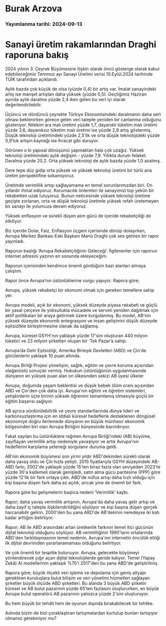 # Burak Arzova

### Yayımlanma tarihi: 2024-09-13

# Sanayi üretim rakamlarından Draghi raporuna bakış

2024 yılının 3. Çeyrek Büyümesine ilişkin olarak öncü gösterge olarak kabul edebileceğimiz Temmuz ayı Sanayi Üretimi verisi 10.Eylül.2024 tarihinde TÜİK tarafından açıklandı.

Aylık bazda çok küçük de olsa (yüzde 0,4) bir artış var. İmalat sanayindeki artış ise manşet artıştan daha yüksek (yüzde 0,5). Geçtiğimiz Haziran ayında aylık daralma yüzde 2,4 iken gelen bu veri iyi olarak değerlendirilebilir.

Üçüncü ve dördüncü çeyrekte Türkiye Ekonomisindeki daralmanın daha sert olması beklenirken görece gelen veri talepte yeniden bir canlanma olduğunu gösteriyor. Nitekim ara malı üretimi yüzde 1,7, dayanıklı tüketim malı üretimi yüzde 3,6, dayanıksız tüketim malı üretimi ise yüzde 2,8 artış göstermiş. Düşük teknoloji üretimindeki yüzde 2,5’lik ve orta düşük teknolojideki yüzde 0,9’luk artışın kaynağı ise ihracat gibi duruyor.

Görünen o ki yapısal dönüşümü yapmaktan hala çok uzağız. Yüksek teknoloji üretimindeki aylık değişim - yüzde 7,9. Yıllıkta durum felaket. Daralma yüzde 20,2. Orta yüksek teknoloji de aylık bazda yüzde 1,0 azalmış.

Dere tepe düz gidip orta yüksek ve yüksek teknoloji üretimi bir türlü ana üretim perspektifine sokamıyoruz.

Üretimde verimlilik artışı sağlayamama en temel sorunlarımızdan biri. On yıllardır ihmal ediyoruz. Korumacılık önlemleri ile sanayimizi top yekûn bir rekabetten uzak tutuyoruz. Bunun neticesinde yüksek teknoloji üretime geçişte zorlanan, orta ve düşük teknoloji üretimle yüksek refah üretemeyen bir sanayi ile yolumuza devam ediyoruz.

Yüksek enflasyon ve sürekli düşen alım gücü de içeride rekabetçiliği de etkiliyor.

Biz içeride Dolar, Faiz, Enflasyon üçgeni içerisinde dönüp dolaşırken, Avrupa Merkez Bankası Eski Başkanı Mario Draghi çok ses getiren bir rapor yayınladı.

Raporun başlığı ‘Avrupa Rekabetçiliğinin Geleceği’. İlgilenenler için raporun internet adresini yazının en sonunda ekleyeceğim.

Raporun içerisinden kendimce önemli gördüğüm bazı alanları almaya çalıştım.

Rapor önce Avrupa’nın üstünlüklerine vurgu yapıyor. Rapora göre;

Avrupa, yüksek rekabetçi bir ekonomi olmak için gereken temellere sahip yer.

Avrupa modeli, açık bir ekonomi, yüksek düzeyde piyasa rekabeti ve güçlü bir yasal çerçeve ile yoksullukla mücadele ve serveti yeniden dağıtmak için aktif politikaları bir araya getirmek üzere kurgulanmış. Bu model, AB'nin yüksek düzeyde ekonomik entegrasyon ve insan gelişimini düşük düzeyde eşitsizlikle birleştirmesine olanak da sağlamış.

Avrupa, küresel GSYH'nın yaklaşık yüzde 17'sini oluşturan 440 milyon tüketici ve 23 milyon şirketten oluşan bir ‘Tek Pazar’a sahip.

Avrupa’da Gelir Eşitsizliği, Amerika Birleşik Devletleri (ABD) ve Çin'de görülenlerin yaklaşık 10 puan altında.

Avrupa Birliği Projesi yönetişim, sağlık, eğitim ve çevre koruma açısından olağanüstü sonuçlar vermiş. Hukukun üstünlüğünün uygulanmasında dünyanın en yüksek puan alan on ülkesinden sekizi AB üyesi ülkeler

Avrupa, doğumda yaşam beklentisi ve düşük bebek ölüm oranı açısından ABD ve Çin'den çok daha iyi. Avrupa'nın eğitim ve öğretim sistemleri, yetişkinlerin üçte birinin yüksek öğrenimi tamamlamış olmasıyla güçlü bir eğitim başarısı sağlıyor.

AB ayrıca sürdürülebilirlik ve çevre standartlarında dünya lideri ve karbonsuzlaştırma için en iddialı küresel hedeflerle desteklenen döngüsel ekonomiye doğru ilerlemede dünyanın en büyük münhasır ekonomik bölgesinden biri olan Avrupa Birliğini bünyesinde barındırıyor.

Fakat sayılan bu üstünlüklere rağmen Avrupa Birliği’ndeki (AB) büyüme, zayıflayan verimlilik artışı nedeniyle yavaşlıyor ve artık Avrupa'nın hedeflerini karşılama yeteneği sorgulanır duruma geldi.

AB'nin ekonomik büyümesi son yirmi yıldır ABD'dekinden sürekli olarak daha yavaş oldu ve Çin hızla yetişti. 2015 fiyatlarıyla GSYH düzeyindeki AB-ABD farkı, 2002'de yaklaşık yüzde 15'ten biraz fazla olan seviyeden 2023'te yüzde 30'a kademeli olarak genişledi, satın alma gücü paritesine (PPP) göre yüzde 12'lik bir fark ortaya çıktı. ABD'de nüfus artışı daha hızlı olduğu için kişi başına düşen fark daha az açıldı, ancak yine de önemli bir fark.

Rapora göre bu gelişmelerin başlıca nedeni ‘Verimlilik’ kaybı.

Rapor; daha yavaş verimlilik artışının, Avrupa'da daha yavaş gelir artışı ve daha zayıf iç taleple ilişkilendirildiğini söylüyor ve kişi başına düşen gerçek harcanabilir gelirin, 2000'den bu yana ABD'de AB'dekinin neredeyse iki katı kadar arttığını belirtiyor.

Rapor; AB ile ABD arasındaki artan üretkenlik farkının temel itici gücünün dijital teknoloji olduğunu söylüyor. AB verimliliğinin 1990'ların ortalarında ABD'den farklılaşmasının temel nedenin, Avrupa'nın internetin öncülük ettiği ilk dijital devrimden yararlanamaması olduğunu belirtiyor.

Ve çok önemli bir tespitte bulunuyor. Avrupa, gelecekte büyümeyi yönlendirecek çığır açan dijital teknolojilerde geride kalıyor. Temel (Yapay Zekâ) AI modellerinin yaklaşık %70'i 2017'den bu yana ABD'de geliştirilmiş.

Rapora göre; büyük ölçekli veri işleme ve depolama için geniş altyapı gerektiren kuruluşlara bulut bilişim ve veri yönetimi hizmetleri sağlayan şirketler büyük ölçüde ABD şirketleri. Bu alanda 3 büyük ABD şirketin küresel ve AB bulut pazarının yüzde 65’ten fazlasını oluştururken, en büyük Avrupa bulut operatörü AB pazarının yalnızca yüzde 2'sini oluşturuyor.

Bu hem büyük bir tehdit hem de oyunun dışında bırakabilecek bir tehlike.

Aslında bizim de bizi çoraklaştıran tartışmalardan kurtulup bunları tartışıyor olmamız gerekmiyor mu?



